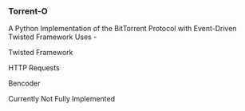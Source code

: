 ### Torrent-O
A Python Implementation of the BitTorrent Protocol with Event-Driven Twisted Framework
Uses - 

Twisted Framework

HTTP Requests

Bencoder

Currently Not Fully Implemented
